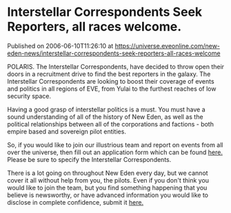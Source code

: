 # Interstellar Correspondents Seek Reporters, all races welcome.
Published on 2006-06-10T11:26:10 at https://universe.eveonline.com/new-eden-news/interstellar-correspondents-seek-reporters-all-races-welcome

POLARIS. The Interstellar Correspondents, have decided to throw open their doors in a recruitment drive to find the best reporters in the galaxy. The Interstellar Correspondents are looking to boost their coverage of events and politics in all regions of EVE, from Yulai to the furthest reaches of low security space. 

Having a good grasp of interstellar politics is a must. You must have a sound understanding of all of the history of New Eden, as well as the political relationships between all of the corporations and factions - both empire based and sovereign pilot entities. 

So, if you would like to join our illustrious team and report on events from all over the universe, then fill out an application form which can be found [here.]( http://myeve.eve-online.com/isd_2.asp) Please be sure to specify the Interstellar Correspondents. 

There is a lot going on throughout New Eden every day, but we cannot cover it all without help from you, the pilots. Even if you don't think you would like to join the team, but you find something happening that you believe is newsworthy, or have advanced information you would like to disclose in complete confidence, submit it [here.]( http://myeve.eve-online.com/news.asp?a=submitrp)
